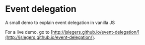 Event delegation
================

A small demo to explain event delegation in vanilla JS

For a live demo, go to [http://jslegers.github.io/event-delegation/](http://jslegers.github.io/event-delegation/).

